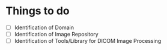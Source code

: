 # Things to do

- [ ] Identification of Domain
- [ ] Identification of Image Repository
- [ ] Identification of Tools/Library for DICOM Image Processing
